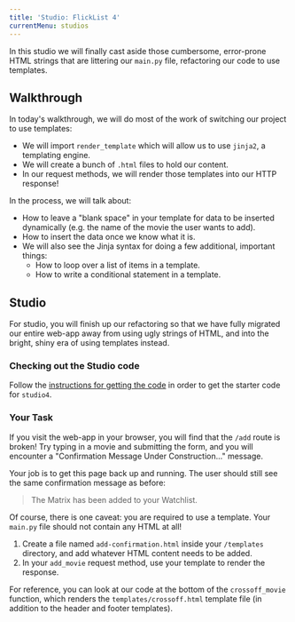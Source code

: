 ```yaml
---
title: 'Studio: FlickList 4'
currentMenu: studios
---
```


In this studio we will finally cast aside those cumbersome, error-prone HTML strings that are littering our `main.py` file, refactoring our code to use templates.

## Walkthrough

In today's walkthrough, we will do most of the work of switching our project to use templates:

- We will import `render_template` which will allow us to use `jinja2`, a templating engine.
- We will create a bunch of `.html` files to hold our content.
- In our request methods, we will render those templates into our HTTP response!

In the process, we will talk about:

- How to leave a "blank space" in your template for data to be inserted dynamically (e.g. the name of the movie the user wants to add).
- How to insert the data once we know what it is.
- We will also see the Jinja syntax for doing a few additional, important things:
    - How to loop over a list of items in a template.
    - How to write a conditional statement in a template.

## Studio

For studio, you will finish up our refactoring so that we have fully migrated our entire web-app away from using ugly strings of HTML, and into the bright, shiny era of using templates instead.

### Checking out the Studio code

Follow the [instructions for getting the code][get-the-code] in order to get the starter code for `studio4`.

### Your Task

If you visit the web-app in your browser, you will find that the `/add` route is broken! Try typing in a movie and submitting the form, and you will encounter a "Confirmation Message Under Construction..." message.

Your job is to get this page back up and running. The user should still see the same confirmation message as before:

> The Matrix has been added to your Watchlist.

Of course, there is one caveat: you are required to use a template. Your `main.py` file should not contain any HTML at all!

1. Create a file named `add-confirmation.html` inside your `/templates` directory, and add whatever HTML content needs to be added.
2. In your `add_movie` request method, use your template to render the response.

For reference, you can look at our code at the bottom of the `crossoff_movie` function, which renders the `templates/crossoff.html` template file (in addition to the header and footer templates).


[get-the-code]: ../getting-the-code/

